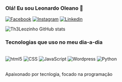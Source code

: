 ### Olá! Eu sou Leonardo Oleano 👋

[![Facebook](https://img.shields.io/badge/Facebook-1877F2?style=for-the-badge&logo=facebook&logoColor=white)](https://www.facebook.com/LeonardoOleano)
[![Instagram](https://img.shields.io/badge/Instagram-E4405F?style=for-the-badge&logo=instagram&logoColor=white)](https://www.instagram.com/LeoOleano/)
[![Linkedin](https://img.shields.io/badge/LinkedIn-0077B5?style=for-the-badge&logo=linkedin&logoColor=white)](https://www.linkedin.com/in/leonardo-oleano-932b0396/)

![Th3Leozinho GitHub stats](https://github-readme-stats.vercel.app/api?username=Th3Leozinho&show_icons=true&theme=synthwave)

### Tecnologias que uso no meu dia-a-dia

<div style="display: inline_block"><br/>
    <img aling="Center" alt="html5" src="https://img.shields.io/badge/HTML5-E34F26?style=for-the-badge&logo=html5&logoColor=white" />
    <img aling="Center"alt="CSS" src="https://img.shields.io/badge/CSS3-1572B6?style=for-the-badge&logo=css3&logoColor=white"/>
    <img aling="Center"alt="JavaScript" src="https://img.shields.io/badge/JavaScript-F7DF1E?style=for-the-badge&logo=javascript&logoColor=black" />
    <img aling="Center"alt="Wordpress" src="https://img.shields.io/badge/Wordpress-21759B?style=for-the-badge&logo=wordpress&logoColor=white"/>
    <img alt="Python" src="https://img.shields.io/badge/Python-3776AB?style=for-the-badge&logo=python&logoColor=white"/>
<div><br>

Apaixonado por tecnlogia, focado na programação
